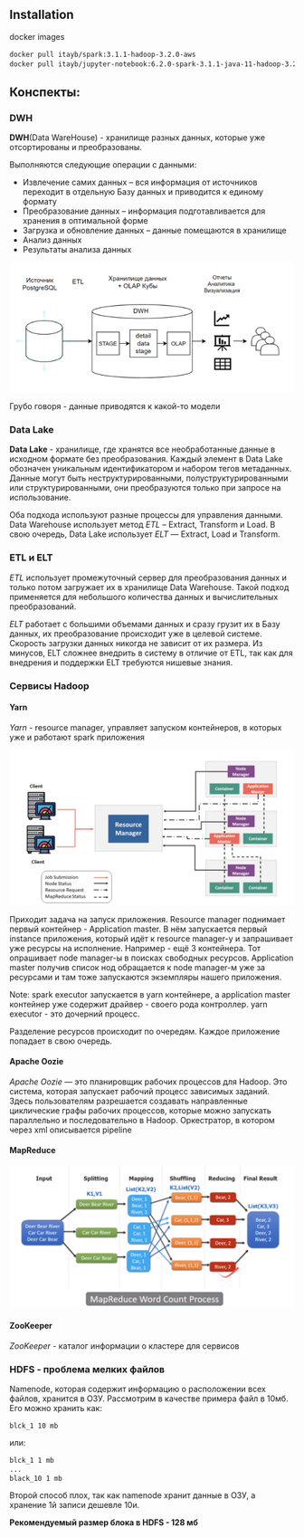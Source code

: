 ## Installation

docker images

~~~bash
docker pull itayb/spark:3.1.1-hadoop-3.2.0-aws
docker pull itayb/jupyter-notebook:6.2.0-spark-3.1.1-java-11-hadoop-3.2.0
~~~

## Конспекты:

### DWH

**DWH**(Data WareHouse) - хранилище разных данных, которые уже отсортированы и преобразованы.

Выполняются следующие операции с данными:

* Извлечение самих данных – вся информация от источников переходит в отдельную Базу данных и приводится к единому
  формату
* Преобразование данных – информация подготавливается для хранения в оптимальной форме
* Загрузка и обновление данных – данные помещаются в хранилище
* Анализ данных
* Результаты анализа данных

![img.png](images/dwh_img.png)

Грубо говоря - данные приводятся к какой-то модели

### Data Lake

**Data Lake** - хранилище, где хранятся все необработанные данные в исходном формате без преобразования. Каждый элемент
в Data Lake обозначен уникальным идентификатором и набором тегов метаданных. Данные могут быть неструктурированными,
полуструктурированными
или структурированными, они преобразуются только при запросе на использование.

Оба подхода используют разные процессы для управления данными. Data Warehouse использует метод *ETL* – Extract,
Transform
и Load. В свою очередь, Data Lake использует *ELT* — Extract, Load и Transform.

### ETL и ELT

*ETL* использует промежуточный сервер для преобразования данных и только потом загружает их в хранилище Data Warehouse.
Такой подход применяется для небольшого количества данных и вычислительных преобразований.

*ELT* работает с большими объемами данных и сразу грузит их в Базу данных, их преобразование происходит уже в целевой
системе. Скорость загрузки данных никогда не зависит от их размера. Из минусов, ELT сложнее внедрить в систему в отличие
от ETL, так как для внедрения и поддержки ELT требуются нишевые знания.

### Сервисы Hadoop

#### Yarn
*Yarn* - resource manager, управляет запуском контейнеров, в которых уже и работают spark приложения

![img.png](images/yarn_img.png)

Приходит задача на запуск приложения. Resource manager поднимает первый контейнер - Application master.
В нём запускается первый instance приложения, который идёт к resource manager-у и запрашивает уже ресурсы на исполнение.
Например - ещё 3 контейнера. Тот опрашивает node manager-ы в поисках свободных ресурсов.
Application master получив список нод обращается к node manager-м уже за ресурсами и там тоже запускаются экземпляры
нашего приложения.

Note:
spark executor запускается в yarn контейнере, а application master контейнер уже содержит драйвер - своего рода
контроллер.
yarn executor - это дочерний процесс.

Разделение ресурсов происходит по очередям. Каждое приложение попадает в свою очередь.

#### Apache Oozie
*Apache Oozie* — это планировщик рабочих процессов для Hadoop. Это система, которая запускает рабочий процесс зависимых
заданий. Здесь пользователям разрешается создавать направленные циклические графы рабочих процессов, которые можно
запускать параллельно и последовательно в Hadoop. Оркестратор, в котором через xml описывается pipeline

#### MapReduce
![img.png](images/map_reduce_img.png)

#### ZooKeeper
*ZooKeeper* - каталог информации о кластере для сервисов


### HDFS - проблема мелких файлов

Namenode, которая содержит информацию о расположении всех файлов, хранится в ОЗУ.
Рассмотрим в качестве примера файл в 10мб.
Его можно хранить как:

~~~
blck_1 10 mb
~~~

или:

~~~
blck_1 1 mb
...
black_10 1 mb
~~~

Второй способ плох, так как namenode хранит данные в ОЗУ, а хранение 1й записи дешевле 10и.

**Рекомендуемый размер блока в HDFS - 128 мб**
